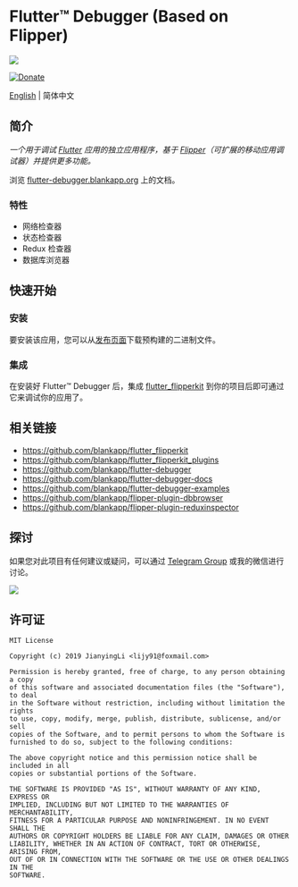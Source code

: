# Flutter™ Debugger (Based on Flipper)

![](static/icon.png)

[![Donate](https://img.shields.io/badge/Donate-PayPal-green.svg)](https://www.paypal.com/cgi-bin/webscr?cmd=_donations&business=lijy91%40live.com&currency_code=USD&source=url)

[English](./README.md) | 简体中文

## 简介

*一个用于调试 [Flutter](https://flutter.dev) 应用的独立应用程序，基于 [Flipper](https://github.com/facebook/flipper)（可扩展的移动应用调试器）并提供更多功能。*

浏览 [flutter-debugger.blankapp.org](http://flutter-debugger.blankapp.org/) 上的文档。

### 特性

* 网络检查器
* 状态检查器
* Redux 检查器
* 数据库浏览器

## 快速开始

### 安装

要安装该应用，您可以从[发布页面](https://github.com/blankapp/flutter-debugger/releases)下载预构建的二进制文件。

### 集成

在安装好 Flutter™ Debugger 后，集成 [flutter_flipperkit](https://github.com/blankapp/flutter_flipperkit) 到你的项目后即可通过它来调试你的应用了。

## 相关链接

- https://github.com/blankapp/flutter_flipperkit
- https://github.com/blankapp/flutter_flipperkit_plugins
- https://github.com/blankapp/flutter-debugger
- https://github.com/blankapp/flutter-debugger-docs
- https://github.com/blankapp/flutter-debugger-examples
- https://github.com/blankapp/flipper-plugin-dbbrowser
- https://github.com/blankapp/flipper-plugin-reduxinspector

## 探讨

如果您对此项目有任何建议或疑问，可以通过 [Telegram Group](https://t.me/flutterdebugger) 或我的微信进行讨论。

![](http://blankapp.org/assets/images/wechat_qrcode.png)

## 许可证

```text
MIT License

Copyright (c) 2019 JianyingLi <lijy91@foxmail.com>

Permission is hereby granted, free of charge, to any person obtaining a copy
of this software and associated documentation files (the "Software"), to deal
in the Software without restriction, including without limitation the rights
to use, copy, modify, merge, publish, distribute, sublicense, and/or sell
copies of the Software, and to permit persons to whom the Software is
furnished to do so, subject to the following conditions:

The above copyright notice and this permission notice shall be included in all
copies or substantial portions of the Software.

THE SOFTWARE IS PROVIDED "AS IS", WITHOUT WARRANTY OF ANY KIND, EXPRESS OR
IMPLIED, INCLUDING BUT NOT LIMITED TO THE WARRANTIES OF MERCHANTABILITY,
FITNESS FOR A PARTICULAR PURPOSE AND NONINFRINGEMENT. IN NO EVENT SHALL THE
AUTHORS OR COPYRIGHT HOLDERS BE LIABLE FOR ANY CLAIM, DAMAGES OR OTHER
LIABILITY, WHETHER IN AN ACTION OF CONTRACT, TORT OR OTHERWISE, ARISING FROM,
OUT OF OR IN CONNECTION WITH THE SOFTWARE OR THE USE OR OTHER DEALINGS IN THE
SOFTWARE.
```
